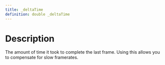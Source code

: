 ```yaml
---
title: _deltaTime
definition: double _deltaTime
---
```


# Description

The amount of time it took to complete the last frame. Using this allows you to compensate for slow framerates.
